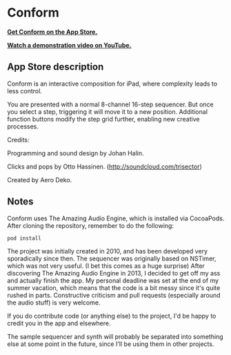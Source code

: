 Conform
=======

**[Get Conform on the App Store.](https://itunes.apple.com/fi/app/conform/id664574539?mt=8)**

**[Watch a demonstration video on YouTube.](http://www.youtube.com/watch?v=nBg02GLqwgs)**

## App Store description

Conform is an interactive composition for iPad, where complexity leads to less control.

You are presented with a normal 8-channel 16-step sequencer. But once you select a step, triggering it will move it to a new position. Additional function buttons modify the step grid further, enabling new creative processes.

Credits:

Programming and sound design by Johan Halin.

Clicks and pops by Otto Hassinen. (http://soundcloud.com/trisector)

Created by Aero Deko.

## Notes

Conform uses The Amazing Audio Engine, which is installed via CocoaPods. After cloning the repository, remember to do the following:

    pod install
    
The project was initially created in 2010, and has been developed very sporadically since then. The sequencer was originally based on NSTimer, which was not very useful. (I bet this comes as a huge surprise) After discovering The Amazing Audio Engine in 2013, I decided to get off my ass and actually finish the app. My personal deadline was set at the end of my summer vacation, which means that the code is a bit messy since it's quite rushed in parts. Constructive criticism and pull requests (especially around the audio stuff) is very welcome.

If you do contribute code (or anything else) to the project, I'd be happy to credit you in the app and elsewhere.

The sample sequencer and synth will probably be separated into something else at some point in the future, since I'll be using them in other projects.
